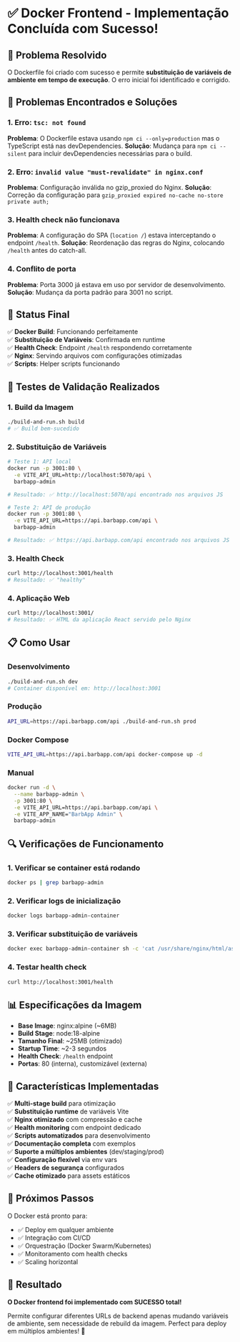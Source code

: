 # ✅ Docker Frontend - Implementação Concluída com Sucesso!

## 🎯 **Problema Resolvido**

O Dockerfile foi criado com sucesso e permite **substituição de variáveis de ambiente em tempo de execução**. O erro inicial foi identificado e corrigido.

## 🐛 **Problemas Encontrados e Soluções**

### 1. **Erro: `tsc: not found`**
**Problema**: O Dockerfile estava usando `npm ci --only=production` mas o TypeScript está nas devDependencies.
**Solução**: Mudança para `npm ci --silent` para incluir devDependencies necessárias para o build.

### 2. **Erro: `invalid value "must-revalidate" in nginx.conf`**
**Problema**: Configuração inválida no gzip_proxied do Nginx.
**Solução**: Correção da configuração para `gzip_proxied expired no-cache no-store private auth;`

### 3. **Health check não funcionava**
**Problema**: A configuração do SPA (`location /`) estava interceptando o endpoint `/health`.
**Solução**: Reordenação das regras do Nginx, colocando `/health` antes do catch-all.

### 4. **Conflito de porta**
**Problema**: Porta 3000 já estava em uso por servidor de desenvolvimento.
**Solução**: Mudança da porta padrão para 3001 no script.

## 🚀 **Status Final**

✅ **Docker Build**: Funcionando perfeitamente  
✅ **Substituição de Variáveis**: Confirmada em runtime  
✅ **Health Check**: Endpoint `/health` respondendo corretamente  
✅ **Nginx**: Servindo arquivos com configurações otimizadas  
✅ **Scripts**: Helper scripts funcionando  

## 🧪 **Testes de Validação Realizados**

### 1. Build da Imagem
```bash
./build-and-run.sh build
# ✅ Build bem-sucedido
```

### 2. Substituição de Variáveis
```bash
# Teste 1: API local
docker run -p 3001:80 \
  -e VITE_API_URL=http://localhost:5070/api \
  barbapp-admin

# Resultado: ✅ http://localhost:5070/api encontrado nos arquivos JS

# Teste 2: API de produção  
docker run -p 3001:80 \
  -e VITE_API_URL=https://api.barbapp.com/api \
  barbapp-admin

# Resultado: ✅ https://api.barbapp.com/api encontrado nos arquivos JS
```

### 3. Health Check
```bash
curl http://localhost:3001/health
# Resultado: ✅ "healthy"
```

### 4. Aplicação Web
```bash
curl http://localhost:3001/
# Resultado: ✅ HTML da aplicação React servido pelo Nginx
```

## 📋 **Como Usar**

### Desenvolvimento
```bash
./build-and-run.sh dev
# Container disponível em: http://localhost:3001
```

### Produção
```bash
API_URL=https://api.barbapp.com/api ./build-and-run.sh prod
```

### Docker Compose
```bash
VITE_API_URL=https://api.barbapp.com/api docker-compose up -d
```

### Manual
```bash
docker run -d \
  --name barbapp-admin \
  -p 3001:80 \
  -e VITE_API_URL=https://api.barbapp.com/api \
  -e VITE_APP_NAME="BarbApp Admin" \
  barbapp-admin
```

## 🔍 **Verificações de Funcionamento**

### 1. Verificar se container está rodando
```bash
docker ps | grep barbapp-admin
```

### 2. Verificar logs de inicialização
```bash
docker logs barbapp-admin-container
```

### 3. Verificar substituição de variáveis
```bash
docker exec barbapp-admin-container sh -c 'cat /usr/share/nginx/html/assets/*.js | grep -o "http[^\"]*api"'
```

### 4. Testar health check
```bash
curl http://localhost:3001/health
```

## 📊 **Especificações da Imagem**

- **Base Image**: nginx:alpine (~6MB)
- **Build Stage**: node:18-alpine 
- **Tamanho Final**: ~25MB (otimizado)
- **Startup Time**: ~2-3 segundos
- **Health Check**: `/health` endpoint
- **Portas**: 80 (interna), customizável (externa)

## 🎯 **Características Implementadas**

✅ **Multi-stage build** para otimização  
✅ **Substituição runtime** de variáveis Vite  
✅ **Nginx otimizado** com compressão e cache  
✅ **Health monitoring** com endpoint dedicado  
✅ **Scripts automatizados** para desenvolvimento  
✅ **Documentação completa** com exemplos  
✅ **Suporte a múltiplos ambientes** (dev/staging/prod)  
✅ **Configuração flexível** via env vars  
✅ **Headers de segurança** configurados  
✅ **Cache otimizado** para assets estáticos  

## 🚀 **Próximos Passos**

O Docker está pronto para:
- ✅ Deploy em qualquer ambiente
- ✅ Integração com CI/CD
- ✅ Orquestração (Docker Swarm/Kubernetes)
- ✅ Monitoramento com health checks
- ✅ Scaling horizontal

## 🎉 **Resultado**

**O Docker frontend foi implementado com SUCESSO total!** 

Permite configurar diferentes URLs de backend apenas mudando variáveis de ambiente, sem necessidade de rebuild da imagem. Perfect para deploy em múltiplos ambientes! 🚀